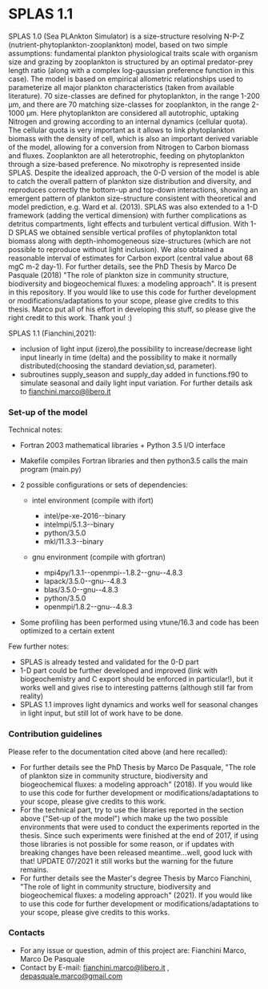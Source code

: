 # SPLAS 1.1 #

SPLAS 1.0 (Sea PLAnkton Simulator) is a size-structure resolving N-P-Z (nutrient-phytoplankton-zooplankton) model, based on two simple assumptions: 
fundamental plankton physiological traits scale with organism size and grazing by zooplankton is structured by an optimal predator-prey length ratio
(along with a complex log-gaussian preference function in this case).
The model is based on empirical allometric relationships used to parameterize all major plankton characteristics (taken from available literature).
70 size-classes are defined for phytoplankton, in the range 1-200 μm, and there are 70 matching size-classes for zooplankton,
in the range 2-1000 μm. Here phytoplankton are considered all autotrophic, uptaking Nitrogen and growing according to an internal dynamics (cellular quota).
The cellular quota is very important as it allows to link phytoplankton biomass with the density of cell, which is also an important derived variable of the model,
allowing for a conversion from Nitrogen to Carbon biomass and fluxes.
Zooplankton are all heterotrophic, feeding on phytoplankton through a size-based preference. No mixotrophy is represented inside SPLAS.
Despite the idealized approach, the 0-D version of the model is able to catch the overall pattern of plankton size distribution and diversity, and reproduces correctly the bottom-up and top-down interactions,
showing an emergent pattern of plankton size-structure consistent with theoretical and model prediction, e.g. Ward et al. (2013).
SPLAS was also extended to a 1-D framework (adding the vertical dimension) with further complications as detritus compartments, light effects and turbulent vertical diffusion.
With 1-D SPLAS we obtained sensible vertical profiles of phytoplankton total biomass along with depth-inhomogeneous size-structures 
(which are not possible to reproduce without light inclusion).
We also obtained a reasonable interval of estimates for Carbon export (central value about 68 mgC m-2 day-1).
For further details, see the PhD Thesis by Marco De Pasquale (2018) "The role of plankton size in community structure, biodiversity and biogeochemical fluxes: a modeling approach". It is present in this repository.
If you would like to use this code for further development or modifications/adaptations to your scope, please give credits to this thesis.
Marco put all of his effort in developing this stuff, so please give the right credit to this work.
Thank you! :) 

SPLAS 1.1 (Fianchini,2021):
- inclusion of light input (izero),the possibility to increase/decrease light input linearly in time (delta) and the possibility to make it normally distributed(choosing the standard deviation,sd, parameter). 
- subroutines supply_season and supply_day added in functions.f90 to simulate seasonal and daily light input variation.
For further details ask to fianchini.marco@libero.it 

### Set-up of the model ###

Technical notes:

* Fortran 2003 mathematical libraries + Python 3.5 I/O interface
* Makefile compiles Fortran libraries and then python3.5 calls the main program (main.py)
* 2 possible configurations or sets of dependencies: 
	* intel environment (compile with ifort)
		- intel/pe-xe-2016--binary
 	    - intelmpi/5.1.3--binary
 		- python/3.5.0
 		- mkl/11.3.3--binary

	* gnu environment (compile with gfortran)
		- mpi4py/1.3.1--openmpi--1.8.2--gnu--4.8.3
		- lapack/3.5.0--gnu--4.8.3
		- blas/3.5.0--gnu--4.8.3
		- python/3.5.0
		- openmpi/1.8.2--gnu--4.8.3
		
* Some profiling has been performed using vtune/16.3 and code has been optimized to a certain extent

Few further notes:

* SPLAS is already tested and validated for the 0-D part
* 1-D part could be further developed and improved (link with biogeochemistry and C export should be enforced in particular!),
  but it works well and gives rise to interesting patterns (although still far from reality)
* SPLAS 1.1 improves light dynamics and works well for seasonal changes in light input, but still lot of work have to be done. 

### Contribution guidelines ###

Please refer to the documentation cited above (and here recalled):

* For further details see the PhD Thesis by Marco De Pasquale, "The role of plankton size in community structure, biodiversity and biogeochemical fluxes: a modeling approach" (2018).
  If you would like to use this code for further development or modifications/adaptations to your scope, please give credits to this work.
* For the technical part, try to use the libraries reported in the section above ("Set-up of the model") which make up the two possible environments
  that were used to conduct the experiments reported in the thesis. Since such experiments were finished at the end of 2017, if using those libraries is not possible for some reason,
  or if updates with breaking changes have been released meantime...well, good luck with that!
  UPDATE 07/2021 it still works but the warning for the future remains. 
* For further details see the Master's degree Thesis by Marco Fianchini, "The role of light in community structure, biodiversity and biogeochemical fluxes: a modeling approach" (2021).
  If you would like to use this code for further development or modifications/adaptations to your scope, please give credits to this works.

### Contacts ###

* For any issue or question, admin of this project are: Fianchini Marco, Marco De Pasquale
* Contact by E-mail: fianchini.marco@libero.it , depasquale.marco@gmail.com
